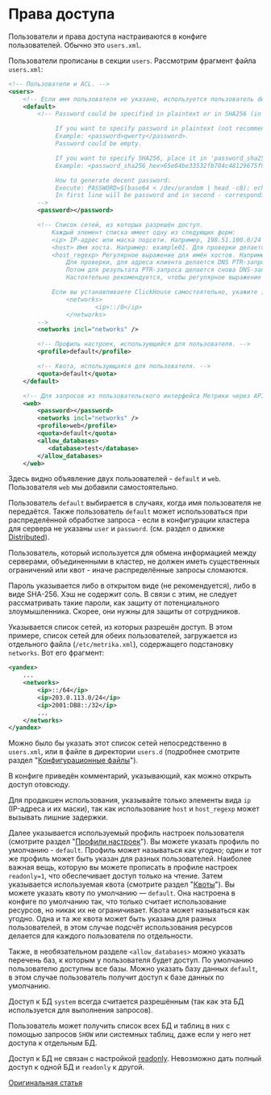 # Права доступа

Пользователи и права доступа настраиваются в конфиге пользователей. Обычно это `users.xml`.

Пользователи прописаны в секции `users`. Рассмотрим фрагмент файла `users.xml`:

```xml
<!-- Пользователи и ACL. -->
<users>
    <!-- Если имя пользователя не указано, используется пользователь default. -->
    <default>
        <!-- Password could be specified in plaintext or in SHA256 (in hex format).

             If you want to specify password in plaintext (not recommended), place it in 'password' element.
             Example: <password>qwerty</password>.
             Password could be empty.

             If you want to specify SHA256, place it in 'password_sha256_hex' element.
             Example: <password_sha256_hex>65e84be33532fb784c48129675f9eff3a682b27168c0ea744b2cf58ee02337c5</password_sha256_hex>

             How to generate decent password:
             Execute: PASSWORD=$(base64 < /dev/urandom | head -c8); echo "$PASSWORD"; echo -n "$PASSWORD" | sha256sum | tr -d '-'
             In first line will be password and in second - corresponding SHA256.
        -->
        <password></password>

        <!-- Список сетей, из которых разрешён доступ.
            Каждый элемент списка имеет одну из следующих форм:
            <ip> IP-адрес или маска подсети. Например, 198.51.100.0/24 или 2001:DB8::/32.
            <host> Имя хоста. Например: example01. Для проверки делается DNS-запрос, и все полученные адреса сравниваются с адресом клиента.
            <host_regexp> Регулярное выражение для имён хостов. Например, ^example\d\d-\d\d-\d\.yandex\.ru$
                Для проверки, для адреса клиента делается DNS PTR-запрос и к результату применяется регулярное выражение.
                Потом для результата PTR-запроса делается снова DNS-запрос, и все полученные адреса сравниваются с адресом клиента.
                Настоятельно рекомендуется, чтобы регулярное выражение заканчивалось на \.yandex\.ru$.

            Если вы устанавливаете ClickHouse самостоятельно, укажите здесь:
                <networks>
                        <ip>::/0</ip>
                </networks>
        -->
        <networks incl="networks" />

        <!-- Профиль настроек, использующийся для пользователя. -->
        <profile>default</profile>

        <!-- Квота, использующаяся для пользователя. -->
        <quota>default</quota>
    </default>

    <!-- Для запросов из пользовательского интерфейса Метрики через API для данных по отдельным счётчикам. -->
    <web>
        <password></password>
        <networks incl="networks" />
        <profile>web</profile>
        <quota>default</quota>
        <allow_databases>
           <database>test</database>
        </allow_databases>
    </web>
```

Здесь видно объявление двух пользователей - `default` и `web`. Пользователя `web` мы добавили самостоятельно.

Пользователь `default` выбирается в случаях, когда имя пользователя не передаётся. Также пользователь `default` может использоваться при распределённой обработке запроса - если в конфигурации кластера для сервера не указаны `user` и `password`. (см. раздел о движке [Distributed](../operations/table_engines/distributed.md)).

Пользователь, который используется для обмена информацией между серверами, объединенными в кластер, не должен иметь существенных ограничений или квот - иначе распределённые запросы сломаются.

Пароль указывается либо в открытом виде (не рекомендуется), либо в виде SHA-256. Хэш не содержит соль. В связи с этим, не следует рассматривать такие пароли, как защиту от потенциального злоумышленника. Скорее, они нужны для защиты от сотрудников.

Указывается список сетей, из которых разрешён доступ. В этом примере, список сетей для обеих пользователей, загружается из отдельного файла (`/etc/metrika.xml`), содержащего подстановку `networks`. Вот его фрагмент:

```xml
<yandex>
    ...
    <networks>
        <ip>::/64</ip>
        <ip>203.0.113.0/24</ip>
        <ip>2001:DB8::/32</ip>
        ...
    </networks>
</yandex>
```

Можно было бы указать этот список сетей непосредственно в `users.xml`, или в файле в директории `users.d` (подробнее смотрите раздел "[Конфигурационные файлы](configuration_files.md#configuration_files)").

В конфиге приведён комментарий, указывающий, как можно открыть доступ отовсюду.

Для продакшен использования, указывайте только элементы вида `ip` (IP-адреса и их маски), так как использование `host` и `host_regexp` может вызывать лишние задержки.

Далее указывается используемый профиль настроек пользователя (смотрите раздел "[Профили настроек](settings/settings_profiles.md)"). Вы можете указать профиль по умолчанию - `default`. Профиль может называться как угодно; один и тот же профиль может быть указан для разных пользователей. Наиболее важная вещь, которую вы можете прописать в профиле настроек `readonly=1`, что обеспечивает доступ только на чтение.
Затем указывается используемая квота (смотрите раздел "[Квоты](quotas.md#quotas)"). Вы можете указать квоту по умолчанию — `default`. Она настроена в конфиге по умолчанию так, что только считает использование ресурсов, но никак их не ограничивает. Квота может называться как угодно. Одна и та же квота может быть указана для разных пользователей, в этом случае подсчёт использования ресурсов делается для каждого пользователя по отдельности.

Также, в необязательном разделе `<allow_databases>` можно указать перечень баз, к которым у пользователя будет доступ. По умолчанию пользователю доступны все базы. Можно указать базу данных `default`, в этом случае пользователь получит доступ к базе данных по умолчанию.

Доступ к БД `system` всегда считается разрешённым (так как эта БД используется для выполнения запросов).

Пользователь может получить список всех БД и таблиц в них с помощью запросов `SHOW` или системных таблиц, даже если у него нет доступа к отдельным БД.

Доступ к БД не связан с настройкой [readonly](settings/query_complexity.md#readonly). Невозможно дать полный доступ к одной БД и `readonly` к другой.

[Оригинальная статья](https://clickhouse.yandex/docs/ru/operations/access_rights/) <!--hide-->
